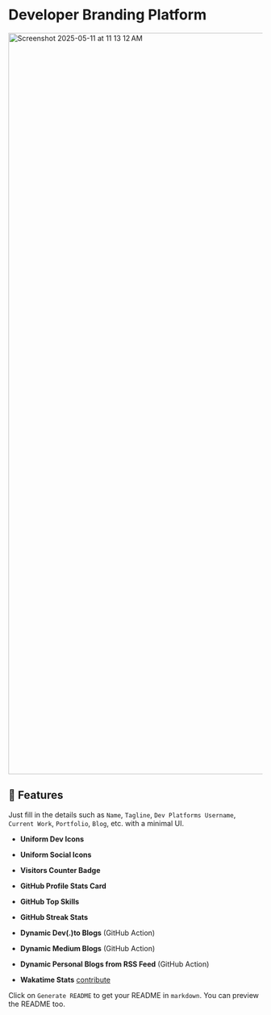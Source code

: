 # Developer Branding Platform
<img width="1470" alt="Screenshot 2025-05-11 at 11 13 12 AM" src="https://github.com/user-attachments/assets/aafe491f-1ff9-4bfd-8c0a-000f39d01ce2" />

## 🧐 Features

Just fill in the details such as `Name`, `Tagline`, `Dev Platforms Username`, `Current Work`, `Portfolio`, `Blog`, etc. with a minimal UI.

- **Uniform Dev Icons**

- **Uniform Social Icons**

- **Visitors Counter Badge**

- **GitHub Profile Stats Card**

- **GitHub Top Skills**

- **GitHub Streak Stats**

- **Dynamic Dev(.)to Blogs** (GitHub Action)

- **Dynamic Medium Blogs** (GitHub Action)

- **Dynamic Personal Blogs from RSS Feed** (GitHub Action)

- **Wakatime Stats** [contribute](https://github.com/vchaitanyachowdari/developer-branding-platform/issues)


Click on `Generate README` to get your README in `markdown`.
You can preview the README too.
